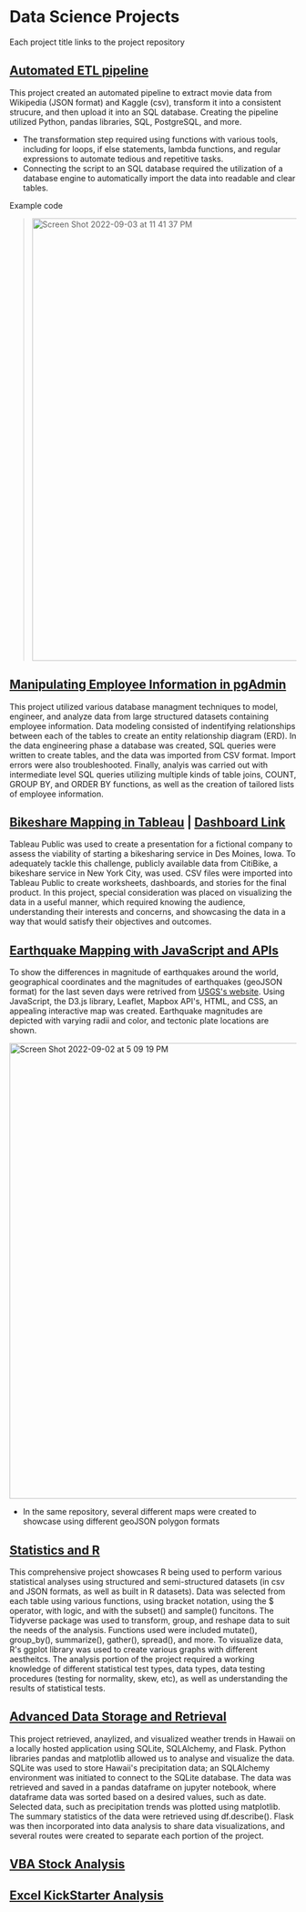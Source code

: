 # Data Science Projects
Each project title links to the project repository

## [Automated ETL pipeline](https://github.com/camonet/movies-ETL)
This project created an automated pipeline to extract movie data from Wikipedia (JSON format) and Kaggle (csv), transform it into a consistent strucure, and then upload it into an SQL database. Creating the pipeline utilized Python, pandas libraries, SQL, PostgreSQL, and more. 
- The transformation step required using functions with various tools, including for loops, if else statements, lambda functions, and regular expressions to automate tedious and repetitive tasks. 
- Connecting the script to an SQL database required the utilization of a database engine to automatically import the data into readable and clear tables. 

Example code 
> <img width="777" alt="Screen Shot 2022-09-03 at 11 41 37 PM" src="https://user-images.githubusercontent.com/99444856/188297714-97cd6cf0-4b3a-4dc8-8b0d-20f3986f9cea.png">


## [Manipulating Employee Information in pgAdmin](https://github.com/camonet/pewlet-hackard-analysis)
This project utilized various database managment techniques to model, engineer, and analyze data from large structured datasets containing employee information. Data modeling consisted of indentifying relationships between each of the tables to create an entity relationship diagram (ERD). In the data engineering phase a database was created, SQL queries were written to create tables, and the data was imported from CSV format. Import errors were also troubleshooted. Finally, analyis was carried out with intermediate level SQL queries utilizing multiple kinds of table joins, COUNT, GROUP BY, and ORDER BY functions, as well as the creation of tailored lists of employee information. 

## [Bikeshare Mapping in Tableau](https://github.com/camonet/bikesharing) | [Dashboard Link](https://public.tableau.com/views/Deliverable3_16604564417870/Start-UpPitchDeliverable3?:language=en-US&:display_count=n&:origin=viz_share_link)
Tableau Public was used to create a presentation for a fictional company to assess the viability of starting a bikesharing service in Des Moines, Iowa. To adequately tackle this challenge, publicly available data from CitiBike, a bikeshare service in New York City, was used. CSV files were imported into Tableau Public to create worksheets, dashboards, and stories for the final product. In this project, special consideration was placed on visualizing the data in a useful manner, which required knowing the audience, understanding their interests and concerns, and showcasing the data in a way that would satisfy their objectives and outcomes. 

## [Earthquake Mapping with JavaScript and APIs](https://github.com/camonet/mapping-earthquakes)
To show the differences in magnitude of earthquakes around the world, geographical coordinates and the magnitudes of earthquakes (geoJSON format) for the last seven days were retrived from [USGS's website](usgs.gov). Using  JavaScript, the D3.js library, Leaflet, Mapbox API's, HTML, and CSS, an appealing interactive map was created. Earthquake magnitudes are depicted with varying radii and color, and tectonic plate locations are shown. 

<img width="800" alt="Screen Shot 2022-09-02 at 5 09 19 PM" src="https://user-images.githubusercontent.com/99444856/188241292-5f019cbd-1be8-4fd9-bac9-5c3d4356a8c6.png">

- In the same repository, several different maps were created to showcase using different geoJSON polygon formats

## [Statistics and R](https://github.com/camonet/mechaCar_statistical_analysis)
This comprehensive project showcases R being used to perform various statistical analyses using structured and semi-structured datasets (in csv and JSON formats, as well as built in R datasets). Data was selected from each table using various functions, using bracket notation, using the $ operator, with logic, and with the subset() and sample() funcitons. The Tidyverse package was used to transform, group, and reshape data to suit the needs of the analysis. Functions used were included mutate(), group_by(), summarize(), gather(), spread(), and more. To visualize data, R's ggplot library was used to create various graphs with different aestheitcs. 
The analysis portion of the project required a working knowledge of different statistical test types, data types, data testing procedures (testing for normality, skew, etc), as well as understanding the results of statistical tests. 

## [Advanced Data Storage and Retrieval](https://github.com/camonet/surfs_up)
This project retrieved, anaylized, and visualized weather trends in Hawaii on a locally hosted application using SQLite, SQLAlchemy, and Flask. Python libraries pandas and matplotlib allowed us to analyse and visualize the data. SQLite was used to store Hawaii's precipitation data; an SQLAlchemy environment was initiated to connect to the SQLite database. The data was retrieved and saved in a pandas dataframe on jupyter notebook, where dataframe data was sorted based on a desired values, such as date. Selected data, such as precipitation trends was plotted using matplotlib. The summary statistics of the data were retrieved using df.describe(). Flask was then incorporated into data analysis to share data visualizations, and several routes were created to separate each portion of the project. 

## [VBA Stock Analysis](https://github.com/camonet/stock-analysis)




## [Excel KickStarter Analysis](https://github.com/camonet/kickstarter-analysis)


